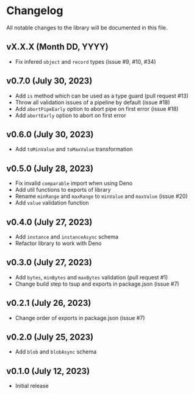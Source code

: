 # Changelog

All notable changes to the library will be documented in this file.

## vX.X.X (Month DD, YYYY)

- Fix infered `object` and `record` types (issue #9, #10, #34)

## v0.7.0 (July 30, 2023)

- Add `is` method which can be used as a type guard (pull request #13)
- Throw all validation issues of a pipeline by default (issue #18)
- Add `abortPipeEarly` option to abort pipe on first error (issue #18)
- Add `abortEarly` option to abort on first error

## v0.6.0 (July 30, 2023)

- Add `toMinValue` and `toMaxValue` transformation

## v0.5.0 (July 28, 2023)

- Fix invalid `comparable` import when using Deno
- Add util functions to exports of library
- Rename `minRange` and `maxRange` to `minValue` and `maxValue` (issue #20)
- Add `value` validation function

## v0.4.0 (July 27, 2023)

- Add `instance` and `instanceAsync` schema
- Refactor library to work with Deno

## v0.3.0 (July 27, 2023)

- Add `bytes`, `minBytes` and `maxBytes` validation (pull request #1)
- Change build step to tsup and exports in package.json (issue #7)

## v0.2.1 (July 26, 2023)

- Change order of exports in package.json (issue #7)

## v0.2.0 (July 25, 2023)

- Add `blob` and `blobAsync` schema

## v0.1.0 (July 12, 2023)

- Initial release
